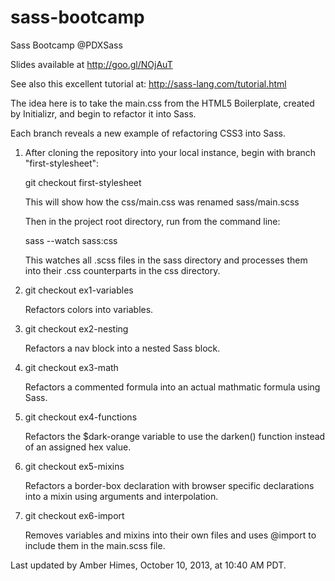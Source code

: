 sass-bootcamp
=============

Sass Bootcamp @PDXSass

Slides available at http://goo.gl/NOjAuT

See also this excellent tutorial at: http://sass-lang.com/tutorial.html

The idea here is to take the main.css from the HTML5 Boilerplate, created by Initializr, and begin to refactor it into Sass.

Each branch reveals a new example of refactoring CSS3 into Sass.

1. After cloning the repository into your local instance, begin with branch "first-stylesheet":

   git checkout first-stylesheet

   This will show how the css/main.css was renamed sass/main.scss

   Then in the project root directory, run from the command line: 
   
   sass --watch sass:css 

   This watches all .scss files in the sass directory and processes them into their .css counterparts in the css directory.


2. git checkout ex1-variables

   Refactors colors into variables.

3. git checkout ex2-nesting

   Refactors a nav block into a nested Sass block.

4. git checkout ex3-math

   Refactors a commented formula into an actual mathmatic formula using Sass.

5. git checkout ex4-functions

   Refactors the $dark-orange variable to use the darken() function instead of an assigned hex value.

6. git checkout ex5-mixins

   Refactors a border-box declaration with browser specific declarations into a mixin using arguments and interpolation.

7. git checkout ex6-import

   Removes variables and mixins into their own files and uses @import to include them in the main.scss file.


Last updated by Amber Himes, October 10, 2013, at 10:40 AM PDT. 


